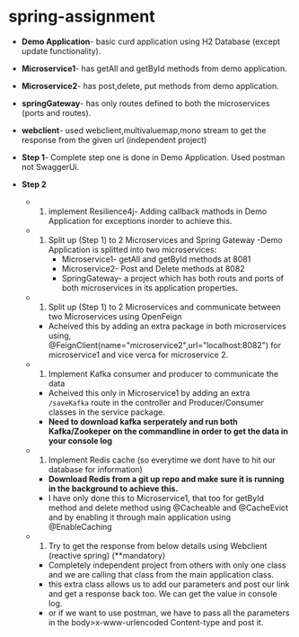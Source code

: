 # spring-assignment

* **Demo Application**- basic curd application using H2 Database (except update functionality).
* **Microservice1**- has getAll and getById methods from demo application.
* **Microservice2**- has post,delete, put methods from demo application.
* **springGateway**- has only routes defined to both the microservices (ports and routes).
* **webclient**- used webclient,multivaluemap,mono stream to get the response from the given url (independent project)

* **Step 1**- Complete step one is done in Demo Application. Used postman not SwaggerUi.
* **Step 2**
   - 1. implement Resilience4j- Adding callback mathods in Demo Application for exceptions inorder to achieve this.
   - 1. Split up (Step 1) to 2 Microservices and Spring Gateway
     -Demo Application is splitted into two microservices:
        - Microservice1- getAll and getById methods at 8081
        - Microservice2- Post and Delete methods at 8082
        - SpringGateway- a project which has both routs and ports of both microservices in its application properties.
   - 1. Split up (Step 1) to 2 Microservices and communicate between two Microservices using OpenFeign
     - Acheived this by adding an extra package in both microservices using, @FeignClient(name="microservice2",url="localhost:8082") for          microservice1 and vice verca for microservice 2.
   - 1. Implement Kafka consumer and producer to communicate the data
      - Acheived this only in Microservice1 by adding an extra ```/saveKafka``` route in the controller and Producer/Consumer classes in the service package.
      - **Need to download kafka serperately and run both Kafka/Zookeper on the commandline in order to get the data in your console log**
   - 1. Implement Redis cache (so everytime we dont have to hit our database for information)
      - **Download Redis from a git up repo and make sure it is running in the background to achieve this.**
      - I have only done this to Microservice1, that too for getById method and delete method using @Cacheable and @CacheEvict and by enabling it through main application using @EnableCaching
   - 1.  Try to get the response from below details using Webclient (reactive spring) (**mandatory)
      - Completely independent project from others with only one class and we are calling that class from the main application class.
      - this extra class allows us to add our parameters and post our link and get a response back too. We can get the value in console log.
      - or if we want to use postman, we have to pass all the parameters in the body>x-www-urlencoded Content-type and post it.
        

